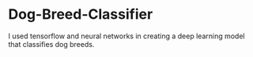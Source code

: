 # Dog-Breed-Classifier
I used tensorflow and neural networks in creating a deep learning model that classifies dog breeds.
